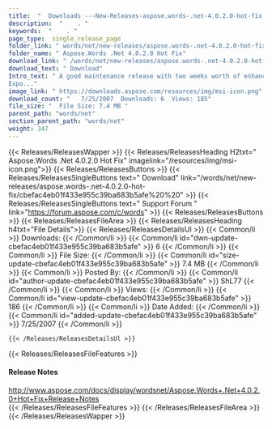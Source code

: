 ```yaml
---
title:  "  Downloads ---New-Releases-aspose.words-.net-4.0.2.0-hot-fix . " 
description:  "    . " 
keywords:  "    . " 
page_type:  single_release_page
folder_link: " words/net/new-releases/aspose.words-.net-4.0.2.0-hot-fix/"
folder_name: " Aspose.Words .Net 4.0.2.0 Hot Fix"
download_link: " /words/net/new-releases/aspose.words-.net-4.0.2.0-hot-fix/cbefac4eb01f433e955c39ba683b5afe"
download_text: " Download"
Intro_text: " A good maintenance release with two weeks worth of enhancements and fixes.
Expo..."
image_link: " https://downloads.aspose.com/resources/img/msi-icon.png"
download_count: "   7/25/2007  Downloads: 6  Views: 185"
file_size: "  File Size: 7.4 MB "
parent_path: "words/net"
section_parent_path: "words/net"
weight: 347 
---
```


{{< Releases/ReleasesWapper >}}
  {{< Releases/ReleasesHeading H2txt=" Aspose.Words .Net 4.0.2.0 Hot Fix" imagelink="/resources/img/msi-icon.png">}}
  {{< Releases/ReleasesButtons >}}
    {{< Releases/ReleasesSingleButtons text=" Download" link="/words/net/new-releases/aspose.words-.net-4.0.2.0-hot-fix/cbefac4eb01f433e955c39ba683b5afe%20%20" >}}
    {{< Releases/ReleasesSingleButtons text=" Support Forum " link="https://forum.aspose.com/c/words" >}}
  {{< Releases/ReleasesButtons >}}
  {{< Releases/ReleasesFileArea >}}
    {{< Releases/ReleasesHeading h4txt="File Details">}}
    {{< Releases/ReleasesDetailsUl >}}
            {{< Common/li  >}} Downloads: {{< /Common/li >}} 
      {{< Common/li id="dwn-update-cbefac4eb01f433e955c39ba683b5afe" >}} 6 {{< /Common/li >}} 
      {{< Common/li  >}} File Size: {{< /Common/li >}} 
      {{< Common/li id="size-update-cbefac4eb01f433e955c39ba683b5afe" >}} 7.4 MB {{< /Common/li >}} 
      {{< Common/li  >}} Posted By: {{< /Common/li >}} 
      {{< Common/li id="author-update-cbefac4eb01f433e955c39ba683b5afe" >}} ShL77 {{< /Common/li >}} 
      {{< Common/li  >}} Views: {{< /Common/li >}} 
      {{< Common/li id="view-update-cbefac4eb01f433e955c39ba683b5afe" >}} 186 {{< /Common/li >}} 
      {{< Common/li  >}} Date Added: {{< /Common/li >}} 
      {{< Common/li id="added-update-cbefac4eb01f433e955c39ba683b5afe" >}} 7/25/2007 {{< /Common/li >}} 

    {{< /Releases/ReleasesDetailsUl >}}

  {{< Releases/ReleasesFileFeatures >}}
      <h4>Release Notes</h4><div><a href="http://www.aspose.com/docs/display/wordsnet/Aspose.Words+.Net+4.0.2.0+Hot+Fix+Release+Notes">http://www.aspose.com/docs/display/wordsnet/Aspose.Words+.Net+4.0.2.0+Hot+Fix+Release+Notes</a></div>
  {{< /Releases/ReleasesFileFeatures >}}
 {{< /Releases/ReleasesFileArea >}}
{{< /Releases/ReleasesWapper >}}


